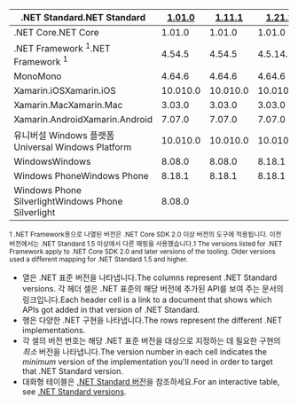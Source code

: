 | <span data-ttu-id="b138b-101">.NET Standard</span><span class="sxs-lookup"><span data-stu-id="b138b-101">.NET Standard</span></span>              | <span data-ttu-id="b138b-102">[1.0]</span><span class="sxs-lookup"><span data-stu-id="b138b-102">[1.0]</span></span> | <span data-ttu-id="b138b-103">[1.1]</span><span class="sxs-lookup"><span data-stu-id="b138b-103">[1.1]</span></span>  | <span data-ttu-id="b138b-104">[1.2]</span><span class="sxs-lookup"><span data-stu-id="b138b-104">[1.2]</span></span> | <span data-ttu-id="b138b-105">[1.3]</span><span class="sxs-lookup"><span data-stu-id="b138b-105">[1.3]</span></span> | <span data-ttu-id="b138b-106">[1.4]</span><span class="sxs-lookup"><span data-stu-id="b138b-106">[1.4]</span></span> | <span data-ttu-id="b138b-107">[1.5]</span><span class="sxs-lookup"><span data-stu-id="b138b-107">[1.5]</span></span>      | <span data-ttu-id="b138b-108">[1.6]</span><span class="sxs-lookup"><span data-stu-id="b138b-108">[1.6]</span></span>      | <span data-ttu-id="b138b-109">[2.0]</span><span class="sxs-lookup"><span data-stu-id="b138b-109">[2.0]</span></span>      |
|----------------------------|-------|--------|-------|-------|-------|------------|------------|------------|
| <span data-ttu-id="b138b-110">.NET Core</span><span class="sxs-lookup"><span data-stu-id="b138b-110">.NET Core</span></span>                  | <span data-ttu-id="b138b-111">1.0</span><span class="sxs-lookup"><span data-stu-id="b138b-111">1.0</span></span>   | <span data-ttu-id="b138b-112">1.0</span><span class="sxs-lookup"><span data-stu-id="b138b-112">1.0</span></span>    | <span data-ttu-id="b138b-113">1.0</span><span class="sxs-lookup"><span data-stu-id="b138b-113">1.0</span></span>   | <span data-ttu-id="b138b-114">1.0</span><span class="sxs-lookup"><span data-stu-id="b138b-114">1.0</span></span>   | <span data-ttu-id="b138b-115">1.0</span><span class="sxs-lookup"><span data-stu-id="b138b-115">1.0</span></span>   | <span data-ttu-id="b138b-116">1.0</span><span class="sxs-lookup"><span data-stu-id="b138b-116">1.0</span></span>        | <span data-ttu-id="b138b-117">1.0</span><span class="sxs-lookup"><span data-stu-id="b138b-117">1.0</span></span>        | <span data-ttu-id="b138b-118">2.0</span><span class="sxs-lookup"><span data-stu-id="b138b-118">2.0</span></span>        |
| <span data-ttu-id="b138b-119">.NET Framework <sup>1</sup></span><span class="sxs-lookup"><span data-stu-id="b138b-119">.NET Framework <sup>1</sup></span></span>| <span data-ttu-id="b138b-120">4.5</span><span class="sxs-lookup"><span data-stu-id="b138b-120">4.5</span></span>   | <span data-ttu-id="b138b-121">4.5</span><span class="sxs-lookup"><span data-stu-id="b138b-121">4.5</span></span>    | <span data-ttu-id="b138b-122">4.5.1</span><span class="sxs-lookup"><span data-stu-id="b138b-122">4.5.1</span></span> | <span data-ttu-id="b138b-123">4.6</span><span class="sxs-lookup"><span data-stu-id="b138b-123">4.6</span></span>   | <span data-ttu-id="b138b-124">4.6.1</span><span class="sxs-lookup"><span data-stu-id="b138b-124">4.6.1</span></span> | <span data-ttu-id="b138b-125">4.6.1</span><span class="sxs-lookup"><span data-stu-id="b138b-125">4.6.1</span></span>      | <span data-ttu-id="b138b-126">4.6.1</span><span class="sxs-lookup"><span data-stu-id="b138b-126">4.6.1</span></span>      | <span data-ttu-id="b138b-127">4.6.1</span><span class="sxs-lookup"><span data-stu-id="b138b-127">4.6.1</span></span>      |
| <span data-ttu-id="b138b-128">Mono</span><span class="sxs-lookup"><span data-stu-id="b138b-128">Mono</span></span>                       | <span data-ttu-id="b138b-129">4.6</span><span class="sxs-lookup"><span data-stu-id="b138b-129">4.6</span></span>   | <span data-ttu-id="b138b-130">4.6</span><span class="sxs-lookup"><span data-stu-id="b138b-130">4.6</span></span>    | <span data-ttu-id="b138b-131">4.6</span><span class="sxs-lookup"><span data-stu-id="b138b-131">4.6</span></span>   | <span data-ttu-id="b138b-132">4.6</span><span class="sxs-lookup"><span data-stu-id="b138b-132">4.6</span></span>   | <span data-ttu-id="b138b-133">4.6</span><span class="sxs-lookup"><span data-stu-id="b138b-133">4.6</span></span>   | <span data-ttu-id="b138b-134">4.6</span><span class="sxs-lookup"><span data-stu-id="b138b-134">4.6</span></span>        | <span data-ttu-id="b138b-135">4.6</span><span class="sxs-lookup"><span data-stu-id="b138b-135">4.6</span></span>        | <span data-ttu-id="b138b-136">5.4</span><span class="sxs-lookup"><span data-stu-id="b138b-136">5.4</span></span>        |
| <span data-ttu-id="b138b-137">Xamarin.iOS</span><span class="sxs-lookup"><span data-stu-id="b138b-137">Xamarin.iOS</span></span>                | <span data-ttu-id="b138b-138">10.0</span><span class="sxs-lookup"><span data-stu-id="b138b-138">10.0</span></span>  | <span data-ttu-id="b138b-139">10.0</span><span class="sxs-lookup"><span data-stu-id="b138b-139">10.0</span></span>   | <span data-ttu-id="b138b-140">10.0</span><span class="sxs-lookup"><span data-stu-id="b138b-140">10.0</span></span>  | <span data-ttu-id="b138b-141">10.0</span><span class="sxs-lookup"><span data-stu-id="b138b-141">10.0</span></span>  | <span data-ttu-id="b138b-142">10.0</span><span class="sxs-lookup"><span data-stu-id="b138b-142">10.0</span></span>  | <span data-ttu-id="b138b-143">10.0</span><span class="sxs-lookup"><span data-stu-id="b138b-143">10.0</span></span>       | <span data-ttu-id="b138b-144">10.0</span><span class="sxs-lookup"><span data-stu-id="b138b-144">10.0</span></span>       | <span data-ttu-id="b138b-145">10.14</span><span class="sxs-lookup"><span data-stu-id="b138b-145">10.14</span></span>      |
| <span data-ttu-id="b138b-146">Xamarin.Mac</span><span class="sxs-lookup"><span data-stu-id="b138b-146">Xamarin.Mac</span></span>                | <span data-ttu-id="b138b-147">3.0</span><span class="sxs-lookup"><span data-stu-id="b138b-147">3.0</span></span>   | <span data-ttu-id="b138b-148">3.0</span><span class="sxs-lookup"><span data-stu-id="b138b-148">3.0</span></span>    | <span data-ttu-id="b138b-149">3.0</span><span class="sxs-lookup"><span data-stu-id="b138b-149">3.0</span></span>   | <span data-ttu-id="b138b-150">3.0</span><span class="sxs-lookup"><span data-stu-id="b138b-150">3.0</span></span>   | <span data-ttu-id="b138b-151">3.0</span><span class="sxs-lookup"><span data-stu-id="b138b-151">3.0</span></span>   | <span data-ttu-id="b138b-152">3.0</span><span class="sxs-lookup"><span data-stu-id="b138b-152">3.0</span></span>        | <span data-ttu-id="b138b-153">3.0</span><span class="sxs-lookup"><span data-stu-id="b138b-153">3.0</span></span>        | <span data-ttu-id="b138b-154">3.8</span><span class="sxs-lookup"><span data-stu-id="b138b-154">3.8</span></span>        |
| <span data-ttu-id="b138b-155">Xamarin.Android</span><span class="sxs-lookup"><span data-stu-id="b138b-155">Xamarin.Android</span></span>            | <span data-ttu-id="b138b-156">7.0</span><span class="sxs-lookup"><span data-stu-id="b138b-156">7.0</span></span>   | <span data-ttu-id="b138b-157">7.0</span><span class="sxs-lookup"><span data-stu-id="b138b-157">7.0</span></span>    | <span data-ttu-id="b138b-158">7.0</span><span class="sxs-lookup"><span data-stu-id="b138b-158">7.0</span></span>   | <span data-ttu-id="b138b-159">7.0</span><span class="sxs-lookup"><span data-stu-id="b138b-159">7.0</span></span>   | <span data-ttu-id="b138b-160">7.0</span><span class="sxs-lookup"><span data-stu-id="b138b-160">7.0</span></span>   | <span data-ttu-id="b138b-161">7.0</span><span class="sxs-lookup"><span data-stu-id="b138b-161">7.0</span></span>        | <span data-ttu-id="b138b-162">7.0</span><span class="sxs-lookup"><span data-stu-id="b138b-162">7.0</span></span>        | <span data-ttu-id="b138b-163">8.0</span><span class="sxs-lookup"><span data-stu-id="b138b-163">8.0</span></span>        |
| <span data-ttu-id="b138b-164">유니버설 Windows 플랫폼</span><span class="sxs-lookup"><span data-stu-id="b138b-164">Universal Windows Platform</span></span> | <span data-ttu-id="b138b-165">10.0</span><span class="sxs-lookup"><span data-stu-id="b138b-165">10.0</span></span>  | <span data-ttu-id="b138b-166">10.0</span><span class="sxs-lookup"><span data-stu-id="b138b-166">10.0</span></span>   | <span data-ttu-id="b138b-167">10.0</span><span class="sxs-lookup"><span data-stu-id="b138b-167">10.0</span></span>  | <span data-ttu-id="b138b-168">10.0</span><span class="sxs-lookup"><span data-stu-id="b138b-168">10.0</span></span>  | <span data-ttu-id="b138b-169">10.0</span><span class="sxs-lookup"><span data-stu-id="b138b-169">10.0</span></span>  | <span data-ttu-id="b138b-170">10.0.16299</span><span class="sxs-lookup"><span data-stu-id="b138b-170">10.0.16299</span></span> | <span data-ttu-id="b138b-171">10.0.16299</span><span class="sxs-lookup"><span data-stu-id="b138b-171">10.0.16299</span></span> | <span data-ttu-id="b138b-172">10.0.16299</span><span class="sxs-lookup"><span data-stu-id="b138b-172">10.0.16299</span></span> |
| <span data-ttu-id="b138b-173">Windows</span><span class="sxs-lookup"><span data-stu-id="b138b-173">Windows</span></span>                    | <span data-ttu-id="b138b-174">8.0</span><span class="sxs-lookup"><span data-stu-id="b138b-174">8.0</span></span>   | <span data-ttu-id="b138b-175">8.0</span><span class="sxs-lookup"><span data-stu-id="b138b-175">8.0</span></span>    | <span data-ttu-id="b138b-176">8.1</span><span class="sxs-lookup"><span data-stu-id="b138b-176">8.1</span></span>   |       |       |            |            |            |
| <span data-ttu-id="b138b-177">Windows Phone</span><span class="sxs-lookup"><span data-stu-id="b138b-177">Windows Phone</span></span>              | <span data-ttu-id="b138b-178">8.1</span><span class="sxs-lookup"><span data-stu-id="b138b-178">8.1</span></span>   | <span data-ttu-id="b138b-179">8.1</span><span class="sxs-lookup"><span data-stu-id="b138b-179">8.1</span></span>    | <span data-ttu-id="b138b-180">8.1</span><span class="sxs-lookup"><span data-stu-id="b138b-180">8.1</span></span>   |       |       |            |            |            |
| <span data-ttu-id="b138b-181">Windows Phone Silverlight</span><span class="sxs-lookup"><span data-stu-id="b138b-181">Windows Phone Silverlight</span></span>  | <span data-ttu-id="b138b-182">8.0</span><span class="sxs-lookup"><span data-stu-id="b138b-182">8.0</span></span>   |        |       |       |       |            |            |            |

<span data-ttu-id="b138b-183"><sup>1 .NET Framework용으로 나열된 버전은 .NET Core SDK 2.0 이상 버전의 도구에 적용됩니다. 이전 버전에서는 .NET Standard 1.5 이상에서 다른 매핑을 사용했습니다.</sup></span><span class="sxs-lookup"><span data-stu-id="b138b-183"><sup>1 The versions listed for .NET Framework apply to .NET Core SDK 2.0 and later versions of the tooling. Older versions used a different mapping for .NET Standard 1.5 and higher. </sup></span></span>

- <span data-ttu-id="b138b-184">열은 .NET 표준 버전을 나타냅니다.</span><span class="sxs-lookup"><span data-stu-id="b138b-184">The columns represent .NET Standard versions.</span></span> <span data-ttu-id="b138b-185">각 헤더 셀은 .NET 표준의 해당 버전에 추가된 API를 보여 주는 문서의 링크입니다.</span><span class="sxs-lookup"><span data-stu-id="b138b-185">Each header cell is a link to a document that shows which APIs got added in that version of .NET Standard.</span></span>
- <span data-ttu-id="b138b-186">행은 다양한 .NET 구현을 나타냅니다.</span><span class="sxs-lookup"><span data-stu-id="b138b-186">The rows represent the different .NET implementations.</span></span>
- <span data-ttu-id="b138b-187">각 셀의 버전 번호는 해당 .NET 표준 버전을 대상으로 지정하는 데 필요한 구현의 *최소* 버전을 나타냅니다.</span><span class="sxs-lookup"><span data-stu-id="b138b-187">The version number in each cell indicates the *minimum* version of the implementation you'll need in order to target that .NET Standard version.</span></span>
- <span data-ttu-id="b138b-188">대화형 테이블은 [.NET Standard 버전](http://immo.landwerth.net/netstandard-versions/#)을 참조하세요.</span><span class="sxs-lookup"><span data-stu-id="b138b-188">For an interactive table, see [.NET Standard versions](http://immo.landwerth.net/netstandard-versions/#).</span></span>

[1.0]: https://github.com/dotnet/standard/blob/master/docs/versions/netstandard1.0.md
[1.1]: https://github.com/dotnet/standard/blob/master/docs/versions/netstandard1.1.md
[1.2]: https://github.com/dotnet/standard/blob/master/docs/versions/netstandard1.2.md
[1.3]: https://github.com/dotnet/standard/blob/master/docs/versions/netstandard1.3.md
[1.4]: https://github.com/dotnet/standard/blob/master/docs/versions/netstandard1.4.md
[1.5]: https://github.com/dotnet/standard/blob/master/docs/versions/netstandard1.5.md
[1.6]: https://github.com/dotnet/standard/blob/master/docs/versions/netstandard1.6.md
[2.0]: https://github.com/dotnet/standard/blob/master/docs/versions/netstandard2.0.md
